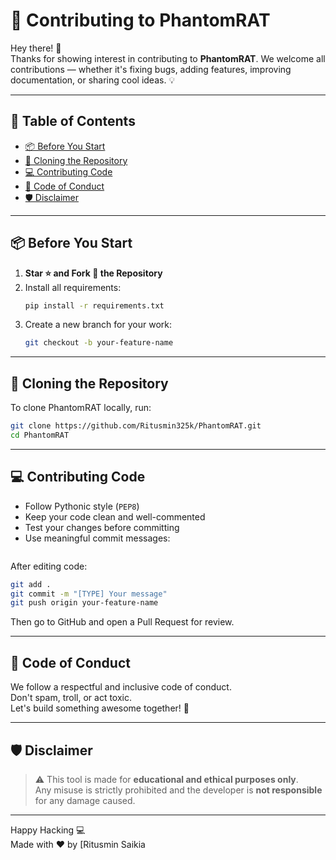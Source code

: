 # 🤝 Contributing to PhantomRAT

Hey there! 👋  
Thanks for showing interest in contributing to **PhantomRAT**. We welcome all contributions — whether it's fixing bugs, adding features, improving documentation, or sharing cool ideas. 💡

---

## 🧾 Table of Contents

- [📦 Before You Start](#-before-you-start)
- [🔁 Cloning the Repository](#-cloning-the-repository)
- [💻 Contributing Code](#-contributing-code)
- [📜 Code of Conduct](#-code-of-conduct)
- [🛡️ Disclaimer](#-disclaimer)

---

## 📦 Before You Start

1. **Star ⭐ and Fork 🍴 the Repository**
2. Install all requirements:
   ```bash
   pip install -r requirements.txt
   ```
3. Create a new branch for your work:
   ```bash
   git checkout -b your-feature-name
   ```

---

## 🔁 Cloning the Repository

To clone PhantomRAT locally, run:

```bash
git clone https://github.com/Ritusmin325k/PhantomRAT.git
cd PhantomRAT
```
---

## 💻 Contributing Code

- Follow Pythonic style (`PEP8`)
- Keep your code clean and well-commented
- Test your changes before committing
- Use meaningful commit messages:
  ```

After editing code:

```bash
git add .
git commit -m "[TYPE] Your message"
git push origin your-feature-name
```

Then go to GitHub and open a Pull Request for review.

---

## 📜 Code of Conduct

We follow a respectful and inclusive code of conduct.  
Don't spam, troll, or act toxic.  
Let's build something awesome together! 🚀

---

## 🛡️ Disclaimer

> ⚠️ This tool is made for **educational and ethical purposes only**.  
Any misuse is strictly prohibited and the developer is **not responsible** for any damage caused.

---

Happy Hacking 💻  
Made with ❤️ by [Ritusmin Saikia
